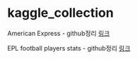 # kaggle_collection

American Express - github정리 [링크](https://github.com/jus9298/American-Express/blob/main/README.md)

EPL football players stats - github정리 [링크](https://github.com/jus9298/football/blob/main/README.md)
